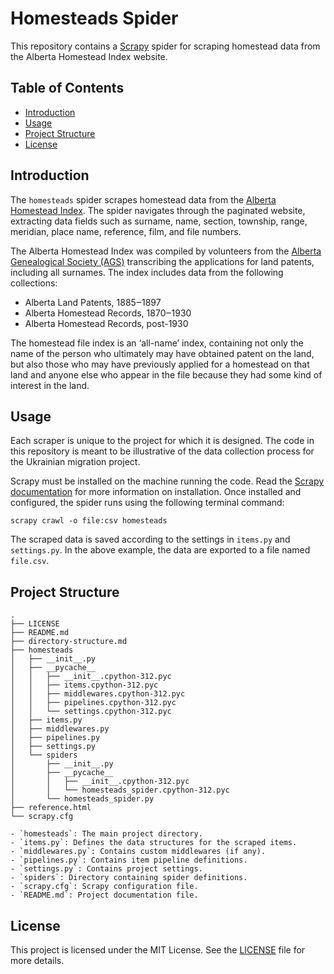 # Homesteads Spider

This repository contains a [Scrapy](https://scrapy.org) spider for scraping homestead data from the Alberta Homestead Index website.

## Table of Contents

- [Introduction](#introduction)
- [Usage](#usage)
- [Project Structure](#project-structure)
- [License](#license)

## Introduction

The `homesteads` spider scrapes homestead data from the [Alberta Homestead Index](https://www.abgenealogy.ca/alberta-homestead-index). The spider navigates through the paginated website, extracting data fields such as surname, name, section, township, range, meridian, place name, reference, film, and file numbers.

The Alberta Homestead Index was compiled by volunteers from the [Alberta Genealogical Society (AGS)](https://www.abgenealogy.ca) transcribing the applications for land patents, including all surnames. The index includes data from the following collections:
 - Alberta Land Patents, 1885‒1897
 - Alberta Homestead Records, 1870‒1930
 - Alberta Homestead Records, post-1930

The homestead file index is an ‘all-name’ index, containing not only the name of the person who ultimately may have obtained patent on the land, but also those who may have previously applied for a homestead on that land and anyone else who appear in the file because they had some kind of interest in the land.

## Usage

Each scraper is unique to the project for which it is designed. The code in this repository is meant to be illustrative of the data collection process for the Ukrainian migration project.

Scrapy must be installed on the machine running the code. Read the [Scrapy documentation](https://docs.scrapy.org/en/latest/intro/install.html) for more information on installation. Once installed and configured, the spider runs using the following terminal command:

```console
scrapy crawl -o file:csv homesteads
```

The scraped data is saved according to the settings in `items.py` and `settings.py`. In the above example, the data are exported to a file named `file.csv`.

## Project Structure

```
.  
├── LICENSE  
├── README.md  
├── directory-structure.md  
├── homesteads  
│   ├── __init__.py  
│   ├── __pycache__  
│   │   ├── __init__.cpython-312.pyc  
│   │   ├── items.cpython-312.pyc  
│   │   ├── middlewares.cpython-312.pyc  
│   │   ├── pipelines.cpython-312.pyc  
│   │   └── settings.cpython-312.pyc  
│   ├── items.py  
│   ├── middlewares.py  
│   ├── pipelines.py  
│   ├── settings.py  
│   └── spiders  
│       ├── __init__.py  
│       ├── __pycache__  
│       │   ├── __init__.cpython-312.pyc  
│       │   └── homesteads_spider.cpython-312.pyc  
│       └── homesteads_spider.py  
├── reference.html  
└── scrapy.cfg  

- `homesteads`: The main project directory.
- `items.py`: Defines the data structures for the scraped items.
- `middlewares.py`: Contains custom middlewares (if any).
- `pipelines.py`: Contains item pipeline definitions.
- `settings.py`: Contains project settings.
- `spiders`: Directory containing spider definitions.
- `scrapy.cfg`: Scrapy configuration file.
- `README.md`: Project documentation file.
```

## License

This project is licensed under the MIT License. See the [LICENSE](LICENSE) file for more details.
